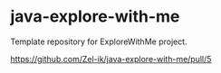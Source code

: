 # java-explore-with-me

Template repository for ExploreWithMe project.

https://github.com/Zel-ik/java-explore-with-me/pull/5
